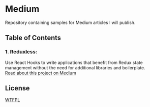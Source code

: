# Medium
Repository containing samples for Medium articles I will publish.

## Table of Contents

### 1. [Reduxless](/reduxless): 
Use React Hooks to write applications that benefit from Redux state management without the need for additional libraries and boilerplate.
<br>
[Read about this project on Medium](https://link.medium.com/ZoVoc39BLX)


## License
[WTFPL](https://en.wikipedia.org/wiki/WTFPL)
